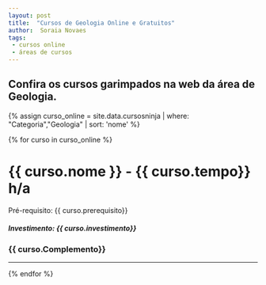```yaml
---
layout: post
title:  "Cursos de Geologia Online e Gratuitos"
author:  Soraia Novaes
tags: 
 - cursos online
 - áreas de cursos
---
```



## Confira os cursos garimpados na web da área de Geologia.

 {% assign curso_online = site.data.cursosninja | where: "Categoria","Geologia" | sort: 'nome'  %}

{% for curso in curso_online %}
<h1 class="post-title">{{ curso.nome }} - {{ curso.tempo}} h/a</h1>

<p>Pré-requisito: {{ curso.prerequisito}}</p>

<h5>Investimento: {{ curso.investimento}}</h5>
<h3>{{ curso.Complemento}}</h3>
<hr>

 {% endfor %}      
